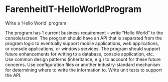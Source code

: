 # FarenheitIT-HelloWorldProgram

Write a ‘Hello World’ program

The program has 1 current business requirement – write “Hello World” to the console/screen.
The program should have an API that is separated from the program logic to eventually support mobile applications, web applications, or console applications, or windows services.
The program should support future enhancements for writing to a database, console application, etc.
Use common design patterns (inheritance, e.g.) to account for these future concerns.
Use configuration files or another industry-standard mechanism for determining where to write the information to.
 Write unit tests to support the API.
